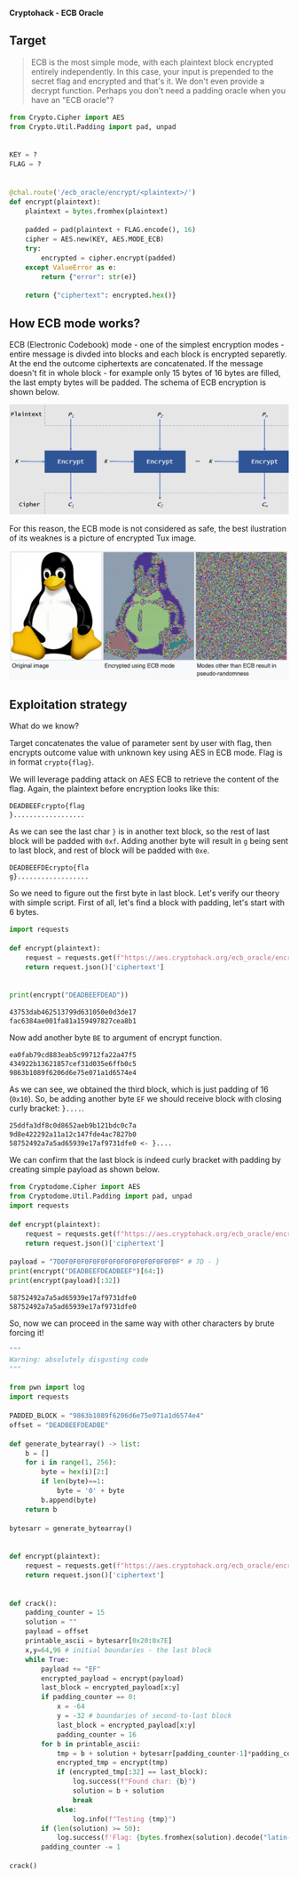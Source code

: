 **Cryptohack - ECB Oracle**

## Target

> ECB is the most simple mode, with each plaintext block encrypted entirely independently. In this case, your input is prepended to the secret flag and encrypted and that's it. We don't even provide a decrypt function. Perhaps you don't need a padding oracle when you have an "ECB oracle"?

```python
from Crypto.Cipher import AES
from Crypto.Util.Padding import pad, unpad


KEY = ?
FLAG = ?


@chal.route('/ecb_oracle/encrypt/<plaintext>/')
def encrypt(plaintext):
    plaintext = bytes.fromhex(plaintext)

    padded = pad(plaintext + FLAG.encode(), 16)
    cipher = AES.new(KEY, AES.MODE_ECB)
    try:
        encrypted = cipher.encrypt(padded)
    except ValueError as e:
        return {"error": str(e)}

    return {"ciphertext": encrypted.hex()}
```

## How ECB mode works?

ECB (Electronic Codebook) mode - one of the simplest encryption modes - entire message is divded into blocks and each block is encrypted separetly. At the end the outcome ciphertexts are concatenated. If the message doesn't fit in whole block - for example only 15 bytes of 16 bytes are filled, the last empty bytes will be padded. The schema of ECB encryption is shown below.

![alt text](1.png)

For this reason, the ECB mode is not considered as safe, the best ilustration of its weaknes is a picture of encrypted Tux image.

![alt text](2.png)

## Exploitation strategy

What do we know?

Target concatenates the value of parameter sent by user with flag, then encrypts outcome value with unknown key using AES in ECB mode. Flag is in format `crypto{flag}`.

We will leverage padding attack on AES ECB to retrieve the content of the flag. Again, the plaintext before encryption looks like this:

```
DEADBEEFcrypto{flag
}..................
```

As we can see the last char `}` is in another text block, so the rest of last block will be padded with `0xf`. Adding another byte will result in `g` being sent to last block, and rest of block will be padded with `0xe`. 


```
DEADBEEFDEcrypto{fla
g}..................
```

So we need to figure out the first byte in last block. Let's verify our theory with simple script. First of all, let's find a block with padding, let's start with 6 bytes.

```python
import requests

def encrypt(plaintext):
    request = requests.get(f"https://aes.cryptohack.org/ecb_oracle/encrypt/{plaintext}")
    return request.json()['ciphertext']


print(encrypt("DEADBEEFDEAD"))
```

```
43753dab462513799d631050e0d3de17
fac6384ae001fa81a159497827cea8b1
```

Now add another byte `BE` to argument of encrypt function.

```
ea0fab79cd883eab5c99712fa22a47f5
434922b13621857cef31d035e6ffb0c5
9863b1089f6206d6e75e071a1d6574e4
```
As we can see, we obtained the third block, which is just padding of 16 (`0x10`). So, be adding another byte `EF` we should receive block with closing curly bracket: `}....`.


```
25ddfa3df8c0d8652aeb9b121bdc0c7a
9d8e422292a11a12c147fde4ac7827b0
58752492a7a5ad65939e17af9731dfe0 <- }....
```

We can confirm that the last block is indeed curly bracket with padding by creating simple payload as shown below.


```python
from Cryptodome.Cipher import AES
from Cryptodome.Util.Padding import pad, unpad
import requests

def encrypt(plaintext):
    request = requests.get(f"https://aes.cryptohack.org/ecb_oracle/encrypt/{plaintext}")
    return request.json()['ciphertext']

payload = "7D0F0F0F0F0F0F0F0F0F0F0F0F0F0F0F" # 7D - }
print(encrypt("DEADBEEFDEADBEEF")[64:])
print(encrypt(payload)[:32])
```

```
58752492a7a5ad65939e17af9731dfe0
58752492a7a5ad65939e17af9731dfe0
```

So, now we can proceed in the same way with other characters by brute forcing it! 

```python
"""
Warning: absolutely disgusting code
"""

from pwn import log
import requests

PADDED_BLOCK = "9863b1089f6206d6e75e071a1d6574e4"
offset = "DEADBEEFDEADBE"

def generate_bytearray() -> list:
    b = []
    for i in range(1, 256):
        byte = hex(i)[2:] 
        if len(byte)==1: 
            byte = '0' + byte
        b.append(byte)
    return b

bytesarr = generate_bytearray()


def encrypt(plaintext):
    request = requests.get(f"https://aes.cryptohack.org/ecb_oracle/encrypt/{plaintext}")
    return request.json()['ciphertext']


def crack():
    padding_counter = 15
    solution = ""
    payload = offset
    printable_ascii = bytesarr[0x20:0x7E]
    x,y=64,96 # initial boundaries - the last block
    while True:
        payload += "EF"
        encrypted_payload = encrypt(payload)
        last_block = encrypted_payload[x:y]
        if padding_counter == 0:
            x = -64
            y = -32 # boundaries of second-to-last block
            last_block = encrypted_payload[x:y]
            padding_counter = 16
        for b in printable_ascii:
            tmp = b + solution + bytesarr[padding_counter-1]*padding_counter
            encrypted_tmp = encrypt(tmp)
            if (encrypted_tmp[:32] == last_block):
                log.success(f"Found char: {b}")
                solution = b + solution
                break
            else:
                log.info(f"Testing {tmp}")
        if (len(solution) >= 50):
            log.success(f'Flag: {bytes.fromhex(solution).decode("latin-1")}')
        padding_counter -= 1

crack()

```
